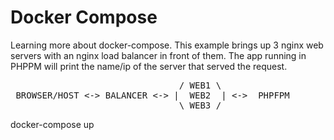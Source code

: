 
# Docker Compose

Learning more about docker-compose. This example brings up 3 nginx web servers with an nginx load balancer in front of them.
The app running in PHPPM will print the name/ip of the server that served the request.
<pre>
                                / WEB1 \
 BROWSER/HOST <-> BALANCER <-> |  WEB2  | <->  PHPFPM
                                \ WEB3 /
</pre>

docker-compose up

